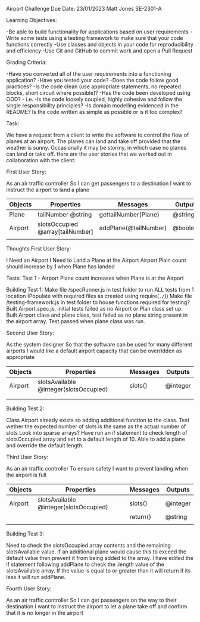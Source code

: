 Airport Challenge 
Due Date: 23/01/2023
Matt Jones
SE-2301-A

Learning Objectives:

-Be able to build functionality for applications based on user requirements
-Write some tests using a testing framework to make sure that your code functions correctly
-Use classes and objects in your code for reproducibility and efficiency
-Use Git and GitHub to commit work and open a Pull Request

Grading Criteria:

-Have you converted all of the user requirements into a functioning application?
-Have you tested your code?
-Does the code follow good practices?
    -Is the code clean (use appropriate statements, no repeated blocks, short circuit where possible)?
    -Has the code been developed using OOD? - i.e.
        -Is the code loosely coupled, highly cohesive and follow the single responsibility principles?
        -Is domain modelling evidenced in the README?
Is the code written as simple as possible or is it too complex?

Task:

We have a request from a client to write the software to control the flow of planes at an airport. The planes can land and take off provided that the weather is sunny. Occasionally it may be stormy, in which case no planes can land or take off.  Here are the user stories that we worked out in collaboration with the client:

First User Story:

As an air traffic controller
So I can get passengers to a destination
I want to instruct the airport to land a plane

| Objects | Properties                       | Messages              | Outputs  |
| ------- | -------------------------------- | --------------------- | -------- |
| Plane   | tailNumber @string               | gettailNumber(Plane)  | @string  |
| Airport | slotsOccupied @array[tailNumber] | addPlane(@tailNumber) | @boolean |
|         |                                  |                       |          |

Thoughts First User Story:

I Need an Airport
I Need to Land a Plane at the Airport
Airport Plain count should increase by 1 when Plane has landed

Tests:
Test 1 - Airport Plane count increases when Plane is at the Airport 
         
Building Test 1:
Make file /specRunner.js in test folder to run ALL tests from 1 location (Populate with required files as created using require(`./`))
Make file /testing-framework.js in test folder to house functions required for testing?
Built Airport.spec.js, initial tests failed as no Airport or Plan class set up. Built Airport class and plane class, test failed as no plane string present in the airport array. Test passed when plane class was run. 

Second User Story:

As the system designer
So that the software can be used for many different airports
I would like a default airport capacity that can be overridden as appropriate

| Objects | Properties                             | Messages | Outputs  |
| ------- | -------------------------------------- | -------- | -------- |
| Airport | slotsAvailable @integer(slotsOccupied) | slots()  | @integer |
|         |                                        |          |          |
|         |                                        |          |          |

Building Test 2:

Class Airport already exists so adding additional function to the class.
Test wether the expected number of slots is the same as the actual number of slots 
Look into sparse arrays?
Have run an if statement to check length of slotsOccupied array and set to a default length of 10.
Able to add a plane and override the default length.

Third User Story:

As an air traffic controller
To ensure safety
I want to prevent landing when the airport is full

| Objects | Properties                             | Messages | Outputs  |
| ------- | -------------------------------------- | -------- | -------- |
| Airport | slotsAvailable @integer(slotsOccupied) | slots()  | @integer |
|         |                                        | return() | @string  |
|         |                                        |          |          |

Building Test 3:

Need to check the slotsOccupied array contents and the remaining slotsAvailable value. If an additional plane would cause this to exceed the default value then prevent it from being added to the array. I have edited the if statement following addPlane to check the .length value of the slotsAvailable array. If the value is equal to or greater than it will return if its less it will run addPlane.

Fourth User Story:

As an air traffic controller
So I can get passengers on the way to their destination
I want to instruct the airport to let a plane take off and confirm that it is no longer in the airport